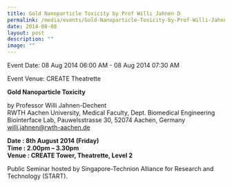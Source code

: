 ```yaml
---
title: Gold Nanoparticle Toxicity by Prof Willi Jahnen D
permalink: /media/events/Gold-Nanoparticle-Toxicity-by-Prof-Willi-Jahnen-D/
date: 2014-08-08
layout: post
description: ""
image: ""
---
```

Event Date: 08 Aug 2014 06:00 AM - 08 Aug 2014 07:30 AM

Event Venue: CREATE Theatrette

**Gold Nanoparticle Toxicity**

by Professor Willi Jahnen-Dechent  
RWTH Aachen University, Medical Faculty, Dept. Biomedical Engineering  
Biointerface Lab, Pauwelsstrasse 30, 52074 Aachen, Germany  
willi.jahnen@rwth-aachen.de

**Date : 8th August 2014 (Friday)  
Time : 2.00pm – 3.30pm  
Venue : CREATE Tower, Theatrette, Level 2**

Public Seminar hosted by Singapore-Technion Alliance for Research and Technology (START).